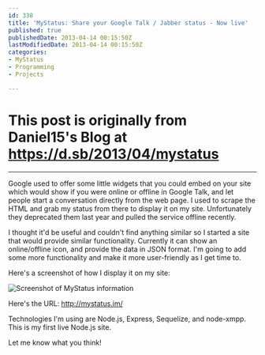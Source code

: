 ```yaml
---
id: 338
title: 'MyStatus: Share your Google Talk / Jabber status - Now live'
published: true
publishedDate: 2013-04-14 00:15:50Z
lastModifiedDate: 2013-04-14 00:15:50Z
categories:
- MyStatus
- Programming
- Projects

---
```


# This post is originally from Daniel15's Blog at https://d.sb/2013/04/mystatus

---

Google used to offer some little widgets that you could embed on your site which would show if you were online or offline in Google Talk, and let people start a conversation directly from the web page. I used to scrape the HTML and grab my status from there to display it on my site. Unfortunately they deprecated them last year and pulled the service offline recently.

I thought it'd be useful and couldn't find anything similar so I started a site that would provide similar functionality. Currently it can show an online/offline icon, and provide the data in JSON format. I'm going to add some more functionality and make it more user-friendly as I get time to.

Here's a screenshot of how I display it on my site:   

![Screenshot of MyStatus information](http://ss.dan.cx/2013/03/09-00.56.56.png)

Here's the URL: http://mystatus.im/

Technologies I'm using are Node.js, Express, Sequelize, and node-xmpp. This is my first live Node.js site.

Let me know what you think!
